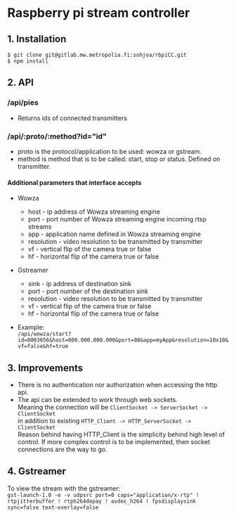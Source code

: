 # Raspberry pi stream controller
## 1. Installation
`$ git clone git@gitlab.mw.metropolia.fi:sohjoa/rbpiCC.git`  
`$ npm install`
## 2. API

### /api/pies
 - Returns ids of connected transmitters
 
### /api/:proto/:method?id="id"
 - proto is the protocol/application to be used: wowza or gstream.
 - method is method that is to be called: start, stop or status. Defined on transmitter.
 
#### Additional parameters that interface accepts
 - Wowza
    * host - ip address of Wowza streaming engine
    * port - port number of Wowza streaming engine incoming rtsp streams
    * app - application name defined in Wowza streaming engine
    * resolution - video resolution to be transmitted by transmitter
    * vf - vertical flip of the camera true or false
    * hf - horizontal flip of the camera true or false
 - Gstreamer
    * sink - ip address of destination sink
    * port - port number of the destination sink
    * resolution - video resolution to be transmitted by transmitter
    * vf - vertical flip of the camera true or false
    * hf - horizontal flip of the camera true or false
    
  - Example:  
  `/api/wowza/start?id=0003656&host=000.000.000.000&port=80&app=myApp&resolution=10x10&vf=false&hf=true`
  
## 3. Improvements
 - There is no authentication nor authorization when accessing the http api.
 - The api can be extended to work through web sockets.  
 Meaning the connection will be `ClientSocket -> ServerSocket -> ClientSocket`  
 in addition to existing `HTTP_Client -> HTTP_ServerSocket -> ClientSocket`  
  Reason behind having HTTP_Client is the simplicity behind high level of control. 
  If more complex control is to be implemented, then socket connections are the way to go.
  
## 4. Gstreamer    
  
   To view the stream with the gstreamer:  
   `gst-launch-1.0 -e -v udpsrc port=0 caps="application/x-rtp" ! rtpjitterbuffer ! rtph264depay ! avdec_h264 ! fpsdisplaysink sync=false text-overlay=false`